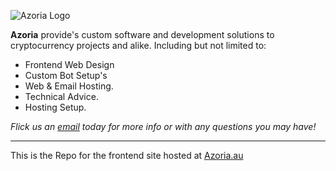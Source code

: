 ![Azoria Logo](https://azoria.au/business_assets/logos/Logo-Dark-Blue-Outline.png)

**Azoria** provide's custom software and development solutions to cryptocurrency projects and alike. Including but not limited to:

- Frontend Web Design
- Custom Bot Setup's
- Web & Email Hosting.
- Technical Advice.
- Hosting Setup.

*Flick us an [email](mailto://contact@azoria.au) today for more info or with any questions you may have!*

---

This is the Repo for the frontend site hosted at [Azoria.au](https://azoria.au)